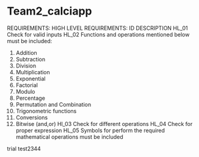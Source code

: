 # Team2_calciapp
 REQUIREMENTS:
HIGH LEVEL REQUIREMENTS:
ID
DESCRIPTION
HL_01
Check for valid inputs
HL_02
Functions and operations mentioned below must be included:
01. Addition 
02. Subtraction
03. Division 
04. Multiplication 
05. Exponential 
06. Factorial 
07. Modulo
08. Percentage
09. Permutation and Combination 
10. Trigonometric functions 
11. Conversions 
12. Bitwise (and,or)
Hl_03
Check for different operations
HL_04
Check for proper expression
HL_05
Symbols for perform the required mathematical operations must be included


trial test2344

